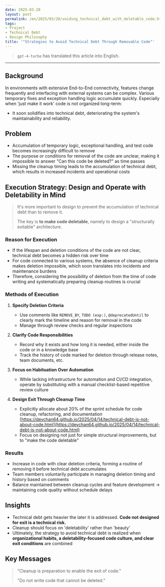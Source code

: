 ```yaml
---
date: 2025-03-20
layout: post
permalink: /en/2025/03/20/voiding_technical_debt_with_deletable_code.html
tags:
- Project
- Technical Debt
- Design Philosophy
title: '"Strategies to Avoid Technical Debt Through Removable Code"'
---
```

> `gpt-4-turbo` has translated this article into English.

---

## Background

In environments with extensive End-to-End connectivity, features change frequently and interfacing with external systems can be complex.
Various temporary fixes and exception handling logic accumulate quickly. 
Especially when 'just make it work' code is not organized long-term:
- It soon solidifies into technical debt, deteriorating the system's maintainability and reliability.

## Problem

- Accumulation of temporary logic, exceptional handling, and test code becomes increasingly difficult to remove
- The purpose or conditions for removal of the code are unclear, making it impossible to answer "Can this code be deleted?" as time passes
- Missing the cleanup timing leads to the accumulation of technical debt, which results in increased incidents and operational costs

## Execution Strategy: Design and Operate with Deletability in Mind

> It's more important to design to prevent the accumulation of technical debt than to remove it.
> 
> The key is **to make code deletable**, namely to design a "structurally exitable" architecture.
> 

### Reason for Execution

- If the lifespan and deletion conditions of the code are not clear, technical debt becomes a hidden risk over time
- For code connected to various systems, the absence of cleanup criteria makes deletion impossible, which soon translates into incidents and maintenance burdens
- Therefore, considering the possibility of deletion from the time of code writing and systematically preparing cleanup routines is crucial

### Methods of Execution

1. **Specify Deletion Criteria**
    - Use comments like `REMOVE_BY`, `TODO (exp:)`, `@deprecatedUntil` to clearly mark the timeline and reason for removal in the code
    - Manage through review checks and regular inspections

2. **Clarify Code Responsibilities**
    - Record why it exists and how long it is needed, either inside the code or in a knowledge base
    - Track the history of code marked for deletion through release notes, team documents, etc.

3. **Focus on Habituation Over Automation**
    - While lacking infrastructure for automation and CI/CD integration, operate by substituting with a manual checklist-based repetitive review culture

4. **Design Exit Through Cleanup Time**
    - Explicitly allocate about 20% of the sprint schedule for code cleanup, refactoring, and documentation
        [https://devchan64.github.io/2025/04/14/technical-debt-is-not-about-code.html](https://devchan64.github.io/2025/04/14/technical-debt-is-not-about-code.html)
    - Focus on designing not just for simple structural improvements, but to "make the code deletable"

### Results

- Increase in code with clear deletion criteria, forming a routine of removing it before technical debt accumulates
- Team members voluntarily participate in managing deletion timing and history based on comments
- Balance maintained between cleanup cycles and feature development → maintaining code quality without schedule delays

## Insights

- Technical debt gets heavier the later it is addressed. **Code not designed for exit is a technical risk.**
- Cleanup should focus on 'deletability' rather than 'beauty'
- Ultimately, the strategy to avoid technical debt is realized when **organizational habits, a deletability-focused code culture, and clear exit conditions** are combined

## Key Messages

> "Cleanup is preparation to enable the exit of code."
> 
> "Do not write code that cannot be deleted."